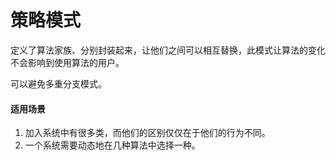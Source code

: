 # 策略模式

 定义了算法家族、分别封装起来，让他们之间可以相互替换，此模式让算法的变化不会影响到使用算法的用户。
 
 可以避免多重分支模式。
 
 #### 适用场景
 1. 加入系统中有很多类，而他们的区别仅仅在于他们的行为不同。
 2. 一个系统需要动态地在几种算法中选择一种。
 
 

   
   